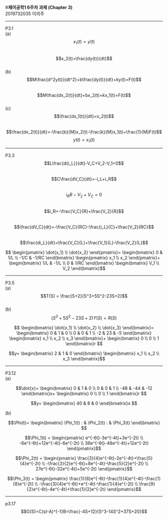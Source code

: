 #**제어공학1 6주차 과제 (Chapter 3)**  
2019732035 이의주
***
P3.1  
(a)  
$$x_1(t)=y(t)$$  
$$x_2(t)=\frac{dy(t)}{dt}$$  
(b)  
$$M\frac{d^2y(t)}{dt^2}+b\frac{dy(t)}{dt}+ky(t)=F(t)$$  
$$M\frac{dx_2(t)}{dt}+bx_2(t)+kx_1(t)=F(t)$$  
(c)  
$$\frac{dx_1(t)}{dt}=x_2(t)$$  
$$\frac{dx_2(t)}{dt}=-\frac{b}{M}x_2(t)-\frac{k}{M}x_1(t)+\frac{1}{M}F(t)$$
$$y(t)=x_1(t)$$  
***  
P3.3  
$$L\frac{d{i_L}}{dt}-V_C+V_2-V_1=0$$  
$$C\frac{dV_C}{dt}=-i_L+i_R$$  
$$i_R R-V_2+V_C=0$$  
$$i_R=-\frac{V_C}{R}+\frac{V_2}{R}$$  
$$\frac{dV_C}{dt}=-\frac{V_C}{RC}-\frac{i_L}{C}+\frac{V_2}{RC}$$  
$$\frac{di_L}{dt}=\frac{V_C}{L}+\frac{V_1}{L}-\frac{V_2}{L}$$  

$$
 \begin{pmatrix}
  \dot{x_1} \\
  \dot{x_2}
 \end{pmatrix}=
 \begin{bmatrix}
  0 & 1/L \\
  -1/C & -1/RC
 \end{bmatrix}
  \begin{pmatrix}
  x_1 \\
  x_2
 \end{pmatrix}+
  \begin{bmatrix}
  1/L & -1/L \\
  0 & 1/RC
 \end{bmatrix}
  \begin{bmatrix}
  V_1 \\
  V_2
 \end{bmatrix}$$  
 ***  
 P3.5  
 (a)  
 $$T(S) = \frac{S+2}{S^3+5S^2-23S+2}$$  
 (b)  
 $$(S^3+5S^2-23S+2)Y(S)=R(S)$$  
 
$$
 \begin{bmatrix}
  \dot{x_1} \\
  \dot{x_2} \\
  \dot{x_3}
 \end{bmatrix}=
 \begin{bmatrix}
  0 & 1 & 0 \\
  0 & 0 & 1 \\
  -2 & 23 & -5
 \end{bmatrix}
  \begin{bmatrix}
  x_1 \\
  x_2 \\
  x_3
 \end{bmatrix}+
  \begin{bmatrix}
  0 \\
  0 \\
  1
 \end{bmatrix}r
 $$  
 
 $$y=
 \begin{bmatrix}
2 & 1 & 0  
\end{bmatrix}
 \begin{bmatrix}
x_1 \\  
x_2 \\
x_3
\end{bmatrix}$$  
***  
P3.12  
(a)  

$$\dot{x}=
 \begin{bmatrix}
  0 & 1 & 0 \\
  0 & 0 & 1 \\
  -48 & -44 & -12
 \end{bmatrix}x+
  \begin{bmatrix}
  0 \\
  0 \\
  1
 \end{bmatrix}r
 $$  
 
 $$y=
  \begin{bmatrix}
  40 & 8 & 0
 \end{bmatrix}x
 $$  
 
(b)  

 $$\Phi(t)=
  \begin{bmatrix}
  \Phi_1(t) : & \Phi_2(t) : & \Phi_3(t)
 \end{bmatrix}
 $$  

$$\Phi_1(t) =
 \begin{pmatrix}
  e^{-6t}-3e^{-4t}+3e^{-2t} \\
  -6e^{-6t}+12e^{-4t}-6e^{-2t} \\
  36e^{-6t}-48e^{-4t}+12e^{-2t}
 \end{pmatrix}$$  

$$\Phi_2(t) =
 \begin{pmatrix}
  \frac{3}{4}e^{-6t}-2e^{-4t}+\frac{5}{4}e^{-2t} \\
  -\frac{3}{2}e^{-6t}+8e^{-4t}-\frac{5}{2}e^{-2t} \\
  27e^{-6t}-32e^{-4t}+5e^{-2t}
 \end{pmatrix}$$  

$$\Phi_3(t) =
 \begin{pmatrix}
  \frac{1}{8}e^{-6t}-\frac{1}{4}e^{-4t}-\frac{1}{8}e^{-2t} \\
  -\frac{3}{4}e^{-6t}+e^{-4t}-\frac{1}{4}e^{-2t} \\
  \frac{9}{2}e^{-6t}-4e^{-4t}+\frac{1}{2}e^{-2t}
 \end{pmatrix}$$  
***  
p3.17  
$$G(S)=C(sI-A)^{-1}B=\frac{-4S+12}{S^3-14S^2+37S+20}$$  
